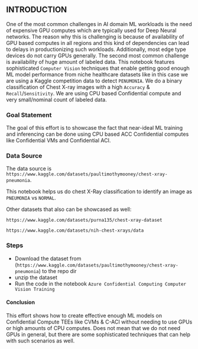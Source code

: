 ## INTRODUCTION 

One of the most common challenges in AI domain ML workloads is the need of expensive GPU computes which are typically used for Deep Neural networks. The reason why this is challenging is because of availability of GPU based computes in all regions and this kind of dependencies can lead to delays in productionizing such workloads. Additionally, most edge type devices do not carry GPUs generally. The second most common challenge is availability of huge amount of labeled data.
This notebook features sophisticated `Computer Vision` techniques that enable getting good enough ML model performance from niche healthcare datasets like in this case we are using a Kaggle competition data to detect `PENUMONIA`. We do a binary classification of Chest X-ray images with a high `Accuracy` & `Recall`/`Sensitivity`. We are using CPU based Confidential compute and very small/nominal count of labeled data.

### Goal Statement
The goal of this effort is to showcase the fact that near-ideal ML training and inferencing can be done using CPU based ACC Confidential computes like Confidential VMs and Confidential ACI.

### Data Source

The data source is `https://www.kaggle.com/datasets/paultimothymooney/chest-xray-pneumonia`.

This notebook helps us do chest X-Ray classification to identify an image as `PNEUMONIA` vs `NORMAL`.

Other datasets that also can be showcased as well:

`https://www.kaggle.com/datasets/purna135/chest-xray-dataset`

`https://www.kaggle.com/datasets/nih-chest-xrays/data`

### Steps
- Download the dataset from (`https://www.kaggle.com/datasets/paultimothymooney/chest-xray-pneumonia`) to the repo dir
- unzip the dataset
- Run the code in the notebook `Azure Confidential Computing Computer Vision Training`

#### Conclusion

This effort shows how to create effective enough ML models on Confidential Compute TEEs like CVMs & C-ACI without needing to use GPUs or high amounts of CPU computes. 
Does not mean that we do not need GPUs in general, but there are some sophisticated techniques that can help with such scenarios as well.
